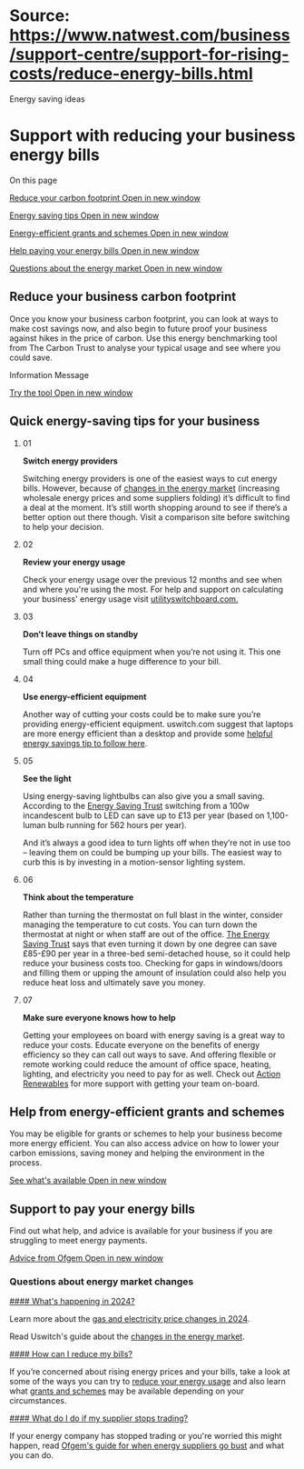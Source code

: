 # Source: https://www.natwest.com/business/support-centre/support-for-rising-costs/reduce-energy-bills.html

Energy saving ideas

# Support with reducing your business energy bills

On this page

[Reduce your carbon footprint
 Open in new window](#carbon "Reduce your carbon footprint")

[Energy saving tips
 Open in new window](#tips "Energy saving tips")

[Energy-efficient grants and schemes
 Open in new window](#grants "Energy-efficient grants and schemes")

[Help paying your energy bills
 Open in new window](#bills "Help paying your energy bills")

[Questions about the energy market
 Open in new window](#questions "Questions about the energy market")

## Reduce your business carbon footprint

Once you know your business carbon footprint, you can look at ways to make cost savings now, and also begin to future proof your business against hikes in the price of carbon. Use this energy benchmarking tool from The Carbon Trust to analyse your typical usage and see where you could save.

Information Message

[Try the tool
 Open in new window](https://www.carbontrust.com/resources/energy-benchmark-tool "Try the tool")

## Quick energy-saving tips for your business

1. 01

   **Switch energy providers**

   Switching energy providers is one of the easiest ways to cut energy bills. However, because of [changes in the energy market](https://www.uswitch.com/gas-electricity/guides/energy-market-explained/) (increasing wholesale energy prices and some suppliers folding) it’s difficult to find a deal at the moment. It’s still worth shopping around to see if there’s a better option out there though. Visit a comparison site before switching to help your decision.
2. 02

   **Review your energy usage**

   Check your energy usage over the previous 12 months and see when and where you're using the most. For help and support on calculating your business' energy usage visit [utilityswitchboard.com.](https://utilityswitchboard.com/gas-electricity/guides/business/calculating-usage/)
3. 03

   **Don’t leave things on standby**

   Turn off PCs and office equipment when you’re not using it. This one small thing could make a huge difference to your bill.
4. 04

   **Use energy-efficient equipment**

   Another way of cutting your costs could be to make sure you’re providing energy-efficient equipment. uswitch.com suggest that laptops are more energy efficient than a desktop and provide some [helpful energy savings tip to follow here](https://www.uswitch.com/energy-efficiency/tvs-computers-laptops/).
5. 05

   **See the light**

   Using energy-saving lightbulbs can also give you a small saving. According to the [Energy Saving Trust](https://energysavingtrust.org.uk/) switching from a 100w incandescent bulb to LED can save up to £13 per year (based on 1,100-luman bulb running for 562 hours per year).

   And it’s always a good idea to turn lights off when they’re not in use too – leaving them on could be bumping up your bills. The easiest way to curb this is by investing in a motion-sensor lighting system.
6. 06

   **Think about the temperature**

   Rather than turning the thermostat on full blast in the winter, consider managing the temperature to cut costs. You can turn down the thermostat at night or when staff are out of the office. [The Energy Saving Trust](https://energysavingtrust.org.uk/business/) says that even turning it down by one degree can save £85-£90 per year in a three-bed semi-detached house, so it could help reduce your business costs too. Checking for gaps in windows/doors and filling them or upping the amount of insulation could also help you reduce heat loss and ultimately save you money.
7. 07

   **Make sure everyone knows how to help**

   Getting your employees on board with energy saving is a great way to reduce your costs. Educate everyone on the benefits of energy efficiency so they can call out ways to save. And offering flexible or remote working could reduce the amount of office space, heating, lighting, and electricity you need to pay for as well. Check out [Action Renewables](https://actionrenewables.co.uk/news-events/post.php?s=5-ways-to-motivate-staff-to-reduce-energy-use-in-the-workplace) for more support with getting your team on-board.

## Help from energy-efficient grants and schemes

You may be eligible for grants or schemes to help your business become more energy efficient. You can also access advice on how to lower your carbon emissions, saving money and helping the environment in the process.

[See what's available
 Open in new window](https://www.ofgem.gov.uk/information-consumers/energy-advice-businesses/find-business-energy-efficiency-grants-and-schemes "See what's available from energy-efficient grants and schemes")

## Support to pay your energy bills

Find out what help, and advice is available for your business if you are struggling to meet energy payments.

[Advice from Ofgem
 Open in new window](https://www.ofgem.gov.uk/information-consumers/energy-advice-businesses/getting-help-if-your-business-cant-afford-its-energy-bills "Advice from Ofgem")

### Questions about energy market changes

[#### What's happening in 2024?](#contextualhelpaccordion_0_preapplystart427375)

Learn more about the [gas and electricity price changes in 2024](https://www.uswitch.com/gas-electricity/guides/gas-electricity-prices/ "gas and electricity prices in 2022").

Read Uswitch's guide about the [changes in the energy market](https://www.uswitch.com/gas-electricity/guides/energy-market-explained/ "changes in the energy market").

[#### How can I reduce my bills?](#contextualhelpaccordion_1_preapplystart667300)

If you’re concerned about rising energy prices and your bills, take a look at some of the ways you can try to [reduce your energy usage](#tips) and also learn what [grants and schemes](https://www.ofgem.gov.uk/information-consumers/energy-advice-businesses/find-business-energy-efficiency-grants-and-schemes "grants and schemes") may be available depending on your circumstances.

[#### What do I do if my supplier stops trading?](#contextualhelpaccordion_2_preapplystart130974)

If your energy company has stopped trading or you're worried this might happen, read [Ofgem's guide for when energy suppliers go bust](https://www.ofgem.gov.uk/what-happens-if-energy-supplier-your-business-goes-bust "Ofgem's guide for when energy suppliers go bust") and what you can do.